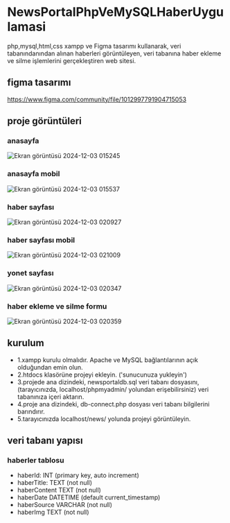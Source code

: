 # NewsPortalPhpVeMySQLHaberUygulamasi
 php,mysql,html,css xampp ve Figma tasarımı kullanarak, veri tabanındanından alınan haberleri görüntüleyen, veri tabanına haber ekleme ve silme işlemlerini gerçekleştiren web sitesi.

## figma tasarımı

https://www.figma.com/community/file/1012997791904715053

## proje görüntüleri

### anasayfa

![Ekran görüntüsü 2024-12-03 015245](https://github.com/user-attachments/assets/70f69e4a-a446-461f-a4f2-02a01bf35301)

### anasayfa mobil 

![Ekran görüntüsü 2024-12-03 015537](https://github.com/user-attachments/assets/84fe5d25-72a3-453d-9e62-cedbb70cc08b)

### haber sayfası

![Ekran görüntüsü 2024-12-03 020927](https://github.com/user-attachments/assets/a20c6fb8-0c4c-4942-9e68-11c25f9f6dce)

### haber sayfası mobil

![Ekran görüntüsü 2024-12-03 021009](https://github.com/user-attachments/assets/f110b4e0-4657-433c-a484-426202deaeb9)

### yonet sayfası

![Ekran görüntüsü 2024-12-03 020347](https://github.com/user-attachments/assets/8199dd59-5c7c-4264-a8b5-29b2e6ec8b0f)

### haber ekleme ve silme formu

![Ekran görüntüsü 2024-12-03 020359](https://github.com/user-attachments/assets/e4dea0db-bfe6-4b92-8f12-f2768f02e355)



## kurulum 
- 1.xampp kurulu olmalıdır. Apache ve MySQL bağlantılarının açık olduğundan emin olun.
- 2.htdocs klasörüne projeyi ekleyin. ('sunucunuza yukleyin')
- 3.projede ana dizindeki, newsportaldb.sql veri tabanı dosyasını, (tarayıcınızda, localhost/phpmyadmin/ yolundan erişebilirsiniz) veri tabanınıza içeri aktarın.
- 4.proje ana dizindeki, db-connect.php dosyası veri tabanı bilgilerini barındırır. 
- 5.tarayıcınızda localhost/news/ yolunda projeyi görüntüleyin.

## veri tabanı yapısı

### haberler tablosu

- haberId: INT (primary key, auto increment)
- haberTitle: TEXT (not null)
- haberContent TEXT (not null)
- haberDate DATETIME (default current_timestamp)
- haberSource VARCHAR (not null)
- haberImg TEXT (not null)
